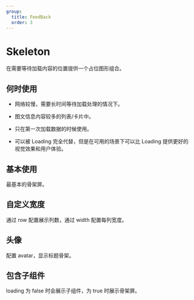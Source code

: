 ```yaml
---
group:
  title: FeedBack
  order: 3
---
```


# Skeleton

在需要等待加载内容的位置提供一个占位图形组合。

## 何时使用

- 网络较慢，需要长时间等待加载处理的情况下。

- 图文信息内容较多的列表/卡片中。

- 只在第一次加载数据的时候使用。

- 可以被 Loading 完全代替，但是在可用的场景下可以比 Loading 提供更好的视觉效果和用户体验。

## 基本使用

最基本的骨架屏。
<code src="./document/basic.tsx"></code>

## 自定义宽度

通过 row 配置展示列数，通过 width 配置每列宽度。
<code src="./document/width.tsx"></code>

## 头像

配置 avatar，显示标题骨架。
<code src="./document/avatar.tsx"></code>

## 包含子组件

loading 为 false 时会展示子组件，为 true 时展示骨架屏。
<code src="./document/child.tsx"></code>
